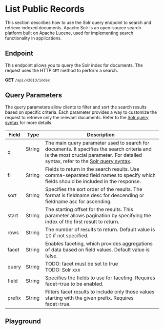 <script setup>
import SwaggerUI from "../../../swagger/view/SwaggerUI.vue"
import swaggerJson from "../../../swagger/json/ircc.published.solr.json";
</script>

# List Public Records

This section describes how to use the Solr query endpoint to search and retrieve indexed documents. Apache Solr is an open-source search platform built on Apache Lucene, used for implementing search functionality in applications.

## Endpoint
This endpoint allows you to query the Solr index for documents. The request uses the HTTP `GET` method to perform a search.

**GET** `/api/v2013/index`



<!--@include: ../../../components/common/header-content-realm.md-->

## Query Parameters

The query parameters allow clients to filter and sort the search results based on specific criteria. Each parameter provides a way to customize the request to retrieve only the relevant documents. Refer to the [Solr query syntax](https://solr.apache.org/guide/8_11/query-syntax-and-parsing.html) for more details.

| Field      | Type   |   Description    |
| ---------- | ------ | ---------------- |
| q          | String &nbsp;&nbsp; | The main query parameter used to search for documents. It specifies the search criteria and is the most crucial parameter.  For detailed syntax, refer to the [Solr query syntax](https://solr.apache.org/guide/8_11/query-syntax-and-parsing.html). |
| fl         | String | Fields to return in the search results. Use comma-separated field names to specify which fields should be included in the response.                                        |
| sort       | String | Specifies the sort order of the results. The format is fieldname desc for descending or fieldname asc for ascending.                                       |
| start      | String | The starting offset for the results. This parameter allows pagination by specifying the index of the first result to return.                                       |
| rows       | String | The number of results to return. Default value is 10 if not specified.                  |
| facet      | String | Enables faceting, which provides aggregations of data based on field values. Default value is false.           |
| query      | String | TODO: facet must be set to true<br>TODO: Solr xxx     |
| field      | String | Specifies the fields to use for faceting. Requires facet=true to be enabled.     |
| prefix     | String | Filters facet results to include only those values starting with the given prefix. Requires facet=true.     |


## Playground

<SwaggerUI :swaggerJson="swaggerJson"/>